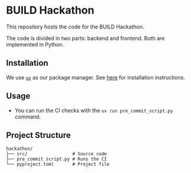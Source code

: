 # BUILD Hackathon
This repository hosts the code for the BUILD Hackathon.

The code is divided in two parts: backend and frontend. Both are implemented in Python.

## Installation
We use [`uv`](https://docs.astral.sh/uv/) as our package manager. See [here](https://docs.astral.sh/uv/) for installation instructions.

## Usage
- You can run the CI checks with the `uv run pre_commit_script.py` command.

## Project Structure

```
hackathon/
├── src/                 # Source code
├── pre_commit_script.py # Runs the CI
└── pyproject.toml       # Project file
```
